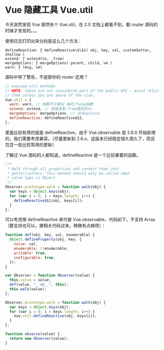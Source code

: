 # Vue 隐藏工具 Vue.util

今天突然发现 Vue 居然有个 Vue.util，在 2.0 文档上都看不到，翻 router 源码的时候才发现的。。。

使用日志打印出来分别是这么几个方法：

```console
defineReactive: ƒ defineReactive\$\$1( obj, key, val, customSetter, shallow )
extend: ƒ extend(to, _from)
mergeOptions: ƒ mergeOptions( parent, child, vm )
warn: ƒ (msg, vm)
```

源码中带了警告，不是那你的 router 还用？

```javascript
// exposed util methods.
// NOTE: these are not considered part of the public API - avoid relying on
// them unless you are aware of the risk.
Vue.util = {
  warn: warn, // 啥都不干貌似 指向了noop函数
  extend: extend, // 直接复制_from属性到to
  mergeOptions: mergeOptions, // 合并options
  defineReactive: defineReactive$$1,
};
```

里面比较有用的就是 defineReactive，由于 Vue.observable 是 2.6.0 开始新增的，我们需要考虑兼容。（尽量更新到 2.6.x，这版本已经稳定很久很久了，而且包含一些比较常用的更新）

了解过 Vue 源码的人都知道，defineReactive 是一个比较重要的函数。

```javascript
/**
 * Walk through all properties and convert them into
 * getter/setters. This method should only be called when
 * value type is Object.
 */
Observer.prototype.walk = function walk(obj) {
  var keys = Object.keys(obj);
  for (var i = 0; i < keys.length; i++) {
    defineReactive$$1(obj, keys[i]);
  }
};
```

可以考虑用 defineReactive 来代替 Vue.observable，代码如下，不支持 Array（要支持也可以，挪相关代码过来，稍微有点麻烦）：

```javascript
function def(obj, key, val, enumerable) {
  Object.defineProperty(obj, key, {
    value: val,
    enumerable: !!enumerable,
    writable: true,
    configurable: true,
  });
}

var Observer = function Observer(value) {
  this.value = value;
  def(value, "__ob__", this);
  this.walk(value);
};

Observer.prototype.walk = function walk(obj) {
  var keys = Object.keys(obj);
  for (var i = 0; i < keys.length; i++) {
    Vue.util.defineReactive(obj, keys[i]);
  }
};

function observe(value) {
  return new Observer(value);
}
```
